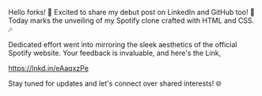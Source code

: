 Hello forks!
🚀 Excited to share my debut post on LinkedIn and GitHub too! 🎉 Today marks the unveiling of my Spotify clone crafted with HTML and CSS. 🎶

Dedicated effort went into mirroring the sleek aesthetics of the official Spotify website. Your feedback is invaluable, and here's the Link,

https://lnkd.in/eAaqxzPe

Stay tuned for updates and let's connect over shared interests! 🌐

